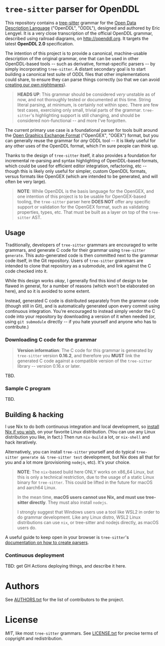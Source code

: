 # `tree-sitter` parser for OpenDDL

This repository contains a [tree-sitter][] grammar for the [Open Data
Description Language][oddl] ("OpenDDL", "ODDL"), designed and authored by Eric
Lengyel. It is a very close transcription of the official OpenDDL grammar,
described using railroad diagrams, on <http://openddl.org>. It targets the
latest **OpenDDL 2.0** specification.

[tree-sitter]: https://tree-sitter.github.io
[oddl]: http://openddl.org

The intention of this project is to provide a canonical, machine-usable
description of the original grammar, one that can be used in other
OpenDDL-based tools -- such as derivative, format-specific parsers -- by simply
incorporating `tree-sitter`. A distant secondary goal is to start building a
canonical test suite of ODDL files that other implementations could share, to
ensure they can parse things correctly (so that we can avoid [creating our own
nightmares](http://seriot.ch/parsing_json.php)).

> **HEADS UP**: This grammar should be considered *very* unstable as of now,
> and not thoroughly tested or documented at this time. String literal parsing,
> at minimum, is certainly not within spec. There are few test cases,
> exercising only small, trivial parts of the grammar. `tree-sitter`'s
> highlighting support is still changing, and should be considered
> non-functional -- and more I've forgotten.

The current primary use case is a foundational parser for tools built around
the [Open Graphics Exchange Format][ogex] ("OpenGEX", "OGEX") format, but you
can generally reuse the grammar for *any* ODDL tool -- it is likely useful for
any other uses of the OpenDDL format, which I'm sure people can think up.

Thanks to the design of `tree-sitter` itself, it also provides a foundation for
incremental re-parsing and syntax highlighting of OpenDDL-based formats, which
could be used for efficient editor integration, refactoring, etc -- though this
is likely only useful for simpler, custom OpenDDL formats, versus formats like
OpenGEX (which are intended to be generated, and will often be very large).

> **NOTE**: While OpenDDL is the basis language for the OpenGEX, and one
> intention of this project is to be usable for OpenGEX-based tooling, the
> `tree-sitter` parser here **DOES NOT** offer any specific support or
> validation for the OpenGEX format, such as validating properties, types, etc.
> That must be built as a layer on top of the `tree-sitter` AST.

[ogex]: http://opengex.org

## Usage

Traditionally, developers of `tree-sitter` grammars are encouraged to write
grammars, and generate C code for their grammar using `tree-sitter generate`.
This auto-generated code is then committed next to the grammar code itself, in
the Git repository. Users of `tree-sitter` grammars are intended to clone that
repository as a submodule, and link against the C code checked into it.

While this design works *okay*, I generally find this kind of design to be
flawed in general, for a number of reasons (which won't be elaborated on here),
and so it is avoided to some extent.

Instead, generated C code is distributed separately from the grammar code
(though still in Git), and is automatically generated upon every commit using
continuous integration. You're encouraged to instead simply vendor the C code
into your repository by downloading a version of it when needed (or, using `git
submodule` directly -- if you hate yourself and anyone who has to contribute.)

### Downloading C code for the grammar

> **Version information**: The C code for this grammar is generated by
> `tree-sitter` version **0.16.2**, and therefore you **MUST** link the
> generated C code against a compatible version of the `tree-sitter` library --
> version 0.16.x or later.

TBD.

### Sample C program

TBD.

## Building & hacking

I use Nix to do both continuous integration and local development, so [install
Nix if you wish](https://nixos.org/nix), on your favorite Linux distribution.
(You can use any Linux distribution you like, in fact.) Then run `nix-build` a
lot, or `nix-shell` and hack iteratively.

Alternatively, you can install `tree-sitter` yourself and do typical
`tree-sitter generate && tree-sitter test` development, but Nix does all that
for you and a lot more (provisioning `nodejs`, etc). It's your choice.

> **NOTE**: The `nix`-based build here ONLY works on x86_64 Linux, but this is
> only a technical restriction, due to the usage of a static Linux binary for
> `tree-sitter`. This could be lifted in the future for macOS and aarch64
> Linux.
>
> In the mean time, **macOS users cannot use Nix, and must use tree-sitter
> directly**. They must also install `nodejs`.
>
> I strongly suggest that Windows users use a tool like WSL2 in order to do
> grammar development. Like any Linux distro, WSL2 Linux distributions can use
> `nix`, or tree-sitter and nodejs directly, as macOS users do.

A useful guide to keep open in your browser is `tree-sitter`'s [documentation
on how to create parsers][ts-parsing].

[ts-parsing]: http://tree-sitter.github.io/tree-sitter/creating-parsers

### Continuous deployment

TBD: get GH Actions deploying things, and describe it here.

# Authors

See
[AUTHORS.txt](https://raw.githubusercontent.com/thoughtpolice/tree-sitter-openddl/master/AUTHORS.txt)
for the list of contributors to the project.

# License

*MIT*, like most `tree-sitter` grammars. See
[LICENSE.txt](https://raw.githubusercontent.com/thoughtpolice/tree-sitter-openddl/master/LICENSE.txt)
for precise terms of copyright and redistribution.
